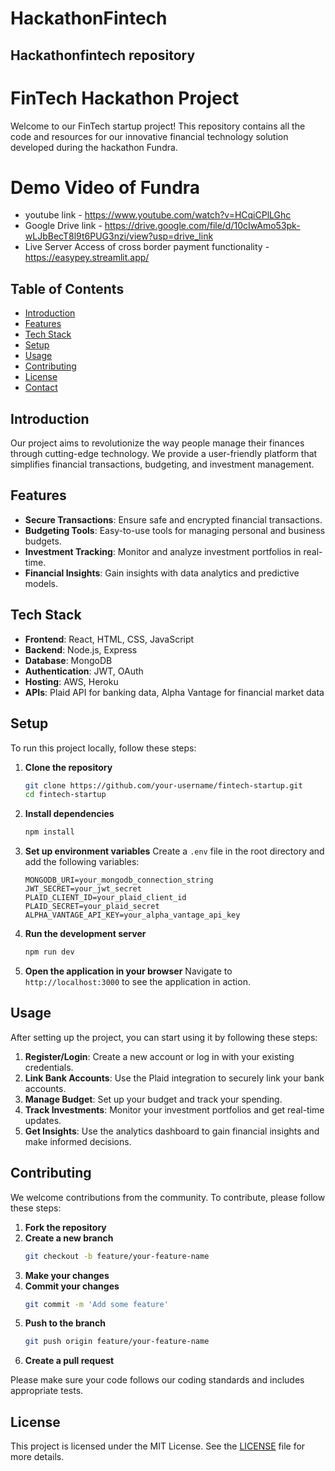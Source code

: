 # HackathonFintech
Hackathonfintech repository
---

# FinTech Hackathon Project

Welcome to our FinTech startup project! This repository contains all the code and resources for our innovative financial technology solution developed during the hackathon Fundra.

# Demo Video of Fundra
- youtube link - https://www.youtube.com/watch?v=HCqiCPlLGhc 
- Google Drive link - https://drive.google.com/file/d/10cIwAmo53pk-wLJbBecT8l9t6PUG3nzi/view?usp=drive_link
- Live Server Access of cross border payment functionality - https://easypey.streamlit.app/

## Table of Contents

- [Introduction](#introduction)
- [Features](#features)
- [Tech Stack](#tech-stack)
- [Setup](#setup)
- [Usage](#usage)
- [Contributing](#contributing)
- [License](#license)
- [Contact](#contact)

## Introduction

Our project aims to revolutionize the way people manage their finances through cutting-edge technology. We provide a user-friendly platform that simplifies financial transactions, budgeting, and investment management.

## Features

- **Secure Transactions**: Ensure safe and encrypted financial transactions.
- **Budgeting Tools**: Easy-to-use tools for managing personal and business budgets.
- **Investment Tracking**: Monitor and analyze investment portfolios in real-time.
- **Financial Insights**: Gain insights with data analytics and predictive models.

## Tech Stack

- **Frontend**: React, HTML, CSS, JavaScript
- **Backend**: Node.js, Express
- **Database**: MongoDB
- **Authentication**: JWT, OAuth
- **Hosting**: AWS, Heroku
- **APIs**: Plaid API for banking data, Alpha Vantage for financial market data

## Setup

To run this project locally, follow these steps:

1. **Clone the repository**
    ```bash
    git clone https://github.com/your-username/fintech-startup.git
    cd fintech-startup
    ```

2. **Install dependencies**
    ```bash
    npm install
    ```

3. **Set up environment variables**
    Create a `.env` file in the root directory and add the following variables:
    ```plaintext
    MONGODB_URI=your_mongodb_connection_string
    JWT_SECRET=your_jwt_secret
    PLAID_CLIENT_ID=your_plaid_client_id
    PLAID_SECRET=your_plaid_secret
    ALPHA_VANTAGE_API_KEY=your_alpha_vantage_api_key
    ```

4. **Run the development server**
    ```bash
    npm run dev
    ```

5. **Open the application in your browser**
    Navigate to `http://localhost:3000` to see the application in action.

## Usage

After setting up the project, you can start using it by following these steps:

1. **Register/Login**: Create a new account or log in with your existing credentials.
2. **Link Bank Accounts**: Use the Plaid integration to securely link your bank accounts.
3. **Manage Budget**: Set up your budget and track your spending.
4. **Track Investments**: Monitor your investment portfolios and get real-time updates.
5. **Get Insights**: Use the analytics dashboard to gain financial insights and make informed decisions.

## Contributing

We welcome contributions from the community. To contribute, please follow these steps:

1. **Fork the repository**
2. **Create a new branch**
    ```bash
    git checkout -b feature/your-feature-name
    ```
3. **Make your changes**
4. **Commit your changes**
    ```bash
    git commit -m 'Add some feature'
    ```
5. **Push to the branch**
    ```bash
    git push origin feature/your-feature-name
    ```
6. **Create a pull request**

Please make sure your code follows our coding standards and includes appropriate tests.

## License

This project is licensed under the MIT License. See the [LICENSE](LICENSE) file for more details.
